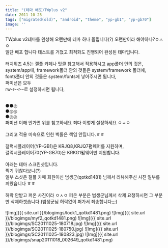 ```yaml
---
title: "(테마 배포)TWplus v2"
date: 2011-10-25
tags: ["migrated(old)", "android", "theme", "yp-gb1", "yp-gb70"]
image: ''
---
```

TWplus v2테마를 완성해 오랜만에 테마 하나 올립니다(?) 오랜만이라 해야하나?ㅇㅅㅇ<br>
일단 배포 합니다 테스트를 거쳤고 최적화도 진행되어 완성된 테마입니다.<br>
<br>
터치위즈 4.5는 갤플 카페나 맛클 참고해서 적용하시고 app폴더 안의 것은,<br>
system/app에, framework폴더 안의 것들은 system/framework 폴더에,<br>
fonts폴더 안의 것들은 system/fonts에 넣어주시면 됩니다,<br>
퍼미션은 모두<br>
rw-r--r--로 설정하시면 됩니다,<br>
<br><br>
●●◎<br>
●◎◎<br>
●◎◎<br>
퍼미션 이해 안가면 위를 참고하세요 죄다 이렇게 설정하세요 ㅇㅅㅇ<br><br>
그리고 적용 미숙으로 인한 벽돌은 책임 안집니다.ㅎㅎ<br><br>
갤럭시플레이어(YP-GB1)은 KRJQ8,KRJQ7펌웨어를 지원하며,<br>
갤럭시플레이어70(YP-GB70)은 KRKG1펌웨어만 지원합니다.<br>
<br>
아래는 테마 스크린샷입니다.<br>
찍기 귀찮다보니(?)<br>
일부 스샷은 갤플 카페 회원이신 범생군(qotkd1481) 님께서 리뷰해주신 사진 일부를<br>
퍼왔습니다 ㅎㅎ<br>
<br>
허락 안받고 퍼온 사진이라 ㅇㅅㅇ 퍼온 부분은 범생군님께서 삭제 요청하시면 그 부분만 삭제하겟습니다.(범생군님 허락없이 퍼가서 죄송합니다;;;)<br>
<br>
![Img]({{ site.url }}/blogimgs/lock1_qotkd1481.png)
![Img]({{ site.url }}/blogimgs/myf2_qotkd1481.png)
![Img]({{ site.url }}/blogimgs/SC20111025-180718.jpg)
![Img]({{ site.url }}/blogimgs/SC20111025-180750.jpg)
![Img]({{ site.url }}/blogimgs/SC20111025-180823.jpg)
![Img]({{ site.url }}/blogimgs/snap20111018_002649_qotkd1481.png)